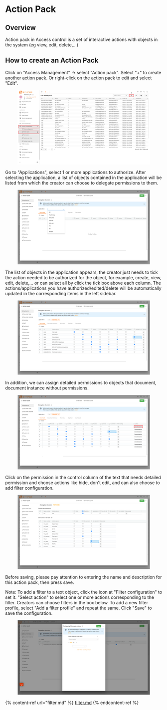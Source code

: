 # Action Pack

## Overview

Action pack in Access control is a set of interactive actions with objects in the system (eg view, edit, delete,...)

## How to create an Action Pack

Click on "Access Management" -> select "Action pack". Select "+" to create another action pack. Or right-click on the action pack to edit and select "Edit".

<figure><img src="../../.gitbook/assets/4 (1).png" alt=""><figcaption></figcaption></figure>

Go to "Applications", select 1 or more applications to authorize. After selecting the application, a list of objects contained in the application will be listed from which the creator can choose to delegate permissions to them.

<figure><img src="../../.gitbook/assets/image (1) (6).png" alt=""><figcaption></figcaption></figure>

The list of objects in the application appears, the creator just needs to tick the action needed to be authorized for the object, for example, create, view, edit, delete,... or can select all by click the tick box above each column. The actions/applications you have authorized/edited/delete will be automatically updated in the corresponding items in the left sidebar.&#x20;

<figure><img src="../../.gitbook/assets/image (2) (5) (1).png" alt=""><figcaption></figcaption></figure>

In addition, we can assign detailed permissions to objects that document, document instance without permissions.

<figure><img src="../../.gitbook/assets/5 (3).png" alt=""><figcaption></figcaption></figure>

Click on the permission in the control column of the text that needs detailed permission and choose actions like hide, don't edit, and can also choose to add filter configuration.

<figure><img src="../../.gitbook/assets/image (4) (5) (1).png" alt=""><figcaption></figcaption></figure>

Before saving, please pay attention to entering the name and description for this action pack, then press save.

Note: To add a filter to a text object, click the icon at "Filter configuration" to set it. "Select action" to select one or more actions corresponding to the filter. Creators can choose filters in the box below. To add a new filter profile, select "Add a filter profile" and repeat the same. Click "Save" to save the configuration.

<figure><img src="../../.gitbook/assets/image (2) (6).png" alt=""><figcaption></figcaption></figure>

{% content-ref url="filter.md" %}
[filter.md](filter.md)
{% endcontent-ref %}

